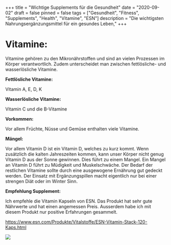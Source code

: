 +++
title = "Wichtige Supplements für die Gesundheit"
date = "2020-09-02"
draft = false
pinned = false
tags = ["Gesundheit", "Fitness", "Supplements", "Health", "Vitamine", "ESN"]
description = "Die wichtigsten Nahrungsergänzungsmittel für ein gesundes Leben,"
+++
# **Vitamine:**

Vitamine gehören zu den Mikronährstoffen und sind an vielen Prozessen im Körper verantwortlich.  Zudem unterscheidet man zwischen fettlösliche- und wasserlösliche Vitamine.

**Fettlösliche Vitamine:**

Vitamin A, E, D, K

**Wasserlösliche Vitamine:**

Vitamin C und  die B-Vitamine

**Vorkommen:**

Vor allem Früchte, Nüsse und Gemüse enthalten viele Vitamine. 

**Mängel:**

Vor allem Vitamin D ist ein Vitamin D, welches zu kurz kommt. Wenn zusätzlich die kalten Jahreszeiten kommen, kann unser Körper nicht genug Vitamin D aus der Sonne gewinnen. Dies führt zu einem Mangel. Ein Mangel an Vitamin D führt zu Müdigkeit und Muskelschwäche. Der Bedarf der restlichen Vitamine sollte durch eine ausgewogene Ernährung gut gedeckt werden. Der Einsatz mit Ergänzungspillen macht eigentlich nur bei einer strengen Diät oder im Winter Sinn.

**Empfehlung Supplement:**

Ich empfehle die Vitamin Kapseln von ESN. Das Produkt hat sehr gute Nährwerte und hat einen angemessen Preis. Ausserdem habe ich mit diesem Produkt nur positive Erfahrungen gesammelt.

https://www.esn.com/Produkte/Vitalstoffe/ESN-Vitamin-Stack-120-Kaps.html

![](esn.png)